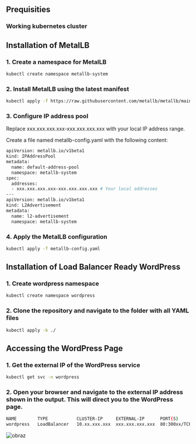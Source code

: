 ## Prequisities
###  Working kubernetes cluster

## Installation of MetalLB

### 1. Create a namespace for MetalLB

```sh
kubectl create namespace metallb-system
```



### 2. Install MetalLB using the latest manifest

```sh
kubectl apply -f https://raw.githubusercontent.com/metallb/metallb/main/config/manifests/metallb-native.yaml
```


### 3. Configure IP address pool

Replace xxx.xxx.xxx.xxx-xxx.xxx.xxx.xxx with your local IP address range.

Create a file named metallb-config.yaml with the following content:

```sh
apiVersion: metallb.io/v1beta1
kind: IPAddressPool
metadata:
  name: default-address-pool
  namespace: metallb-system
spec:
  addresses:
  - xxx.xxx.xxx.xxx-xxx.xxx.xxx.xxx # Your local addresses 
---
apiVersion: metallb.io/v1beta1
kind: L2Advertisement
metadata:
  name: l2-advertisement
  namespace: metallb-system
```


### 4. Apply the MetalLB configuration

```sh
kubectl apply -f metallb-config.yaml
```



## Installation of Load Balancer Ready WordPress

### 1. Create wordpress namespace

```sh
kubectl create namespace wordpress
```

### 2. Clone the repository and navigate to the folder with all YAML files

```sh
kubectl apply -k ./
```


## Accessing the WordPress Page


### 1. Get the external IP of the WordPress service

```sh
kubectl get svc -n wordpress
```


### 2. Open your browser and navigate to the external IP address shown in the output. This will direct you to the WordPress page.
```sh
NAME        TYPE           CLUSTER-IP     EXTERNAL-IP      PORT(S)        AGE
wordpress   LoadBalancer   10.xx.xxx.xxx  xxx.xxx.xxx.xxx  80:300xx/TCP   10m
```



![obraz](https://github.com/user-attachments/assets/7ebc0dd0-57ae-4c7d-89e1-202f00202cec)
